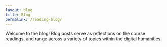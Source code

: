 ```yaml
---
layout: blog
title: Blog
permalink: /reading-blog/
---
```


Welcome to the blog! Blog posts serve as reflections on the course readings, and range across a variety of topics within the digital humanities.

